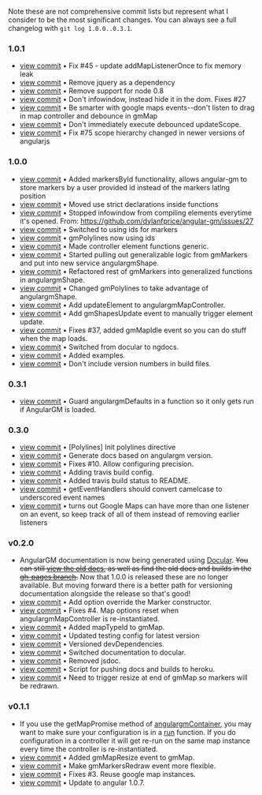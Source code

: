 Note these are not comprehensive commit lists but represent what I consider to be the
most significant changes. You can always see a full changelog with `git log
1.0.0..0.3.1`.

### 1.0.1
+ [view commit](http://github.com/dylanfprice/angular-gm/commit/24e8ca2e9fd8eb9fda6ffee589b3e2f25a9affa1) &bull; Fix #45 - update addMapListenerOnce to fix memory leak 
+ [view commit](http://github.com/dylanfprice/angular-gm/commit/d214bd66203f3d658b0f746f7ddf3f399a0ea730) &bull; Remove jquery as a dependency 
+ [view commit](http://github.com/dylanfprice/angular-gm/commit/e7244d11ae54aa0709ea1bb14e3722caba58c735) &bull; Remove support for node 0.8 
+ [view commit](http://github.com/dylanfprice/angular-gm/commit/6a50a1981067aef028439c4171e4848783490f62) &bull; Don't  infowindow, instead hide it in the dom. Fixes #27 
+ [view commit](http://github.com/dylanfprice/angular-gm/commit/05cb5ff9f6ae18b15283f2d2a31d005f891c6e43) &bull; Be smarter with google maps events--don't listen to drag in map controller and debounce in gmMap 
+ [view commit](http://github.com/dylanfprice/angular-gm/commit/6d1c8ea8b2086022bdaf32135a6125c8579847f9) &bull; Don't immediately execute debounced updateScope. 
+ [view commit](http://github.com/dylanfprice/angular-gm/commit/9345e2a76541ad1b861e0c157e4865c914065637) &bull; Fix #75 scope hierarchy changed in newer versions of angularjs

### 1.0.0
+ [view commit](http://github.com/dylanfprice/angular-gm/commit/a4b3ec74ca01cd718f152f9adee6e5dedc0c5045) &bull; Added markersById functionality, allows angular-gm to store markers by a user provided id instead of the markers latlng position 
+ [view commit](http://github.com/dylanfprice/angular-gm/commit/7a0db15159f397c469644a7c0243b3c38c4170dd) &bull; Moved use strict declarations inside functions 
+ [view commit](http://github.com/dylanfprice/angular-gm/commit/f50cb9556d907c7e05a02cf8d1df797f44b41eb8) &bull; Stopped infowindow from compiling elements everytime it's opened. From: https://github.com/dylanfprice/angular-gm/issues/27 
+ [view commit](http://github.com/dylanfprice/angular-gm/commit/a029d50e8687b0551646741d23154f75e72ffadc) &bull; Switched to using ids for markers 
+ [view commit](http://github.com/dylanfprice/angular-gm/commit/424de263fc8de15e9c79aea168f69e42fc2dcb19) &bull; gmPolylines now using ids 
+ [view commit](http://github.com/dylanfprice/angular-gm/commit/17938ff4d240e018c9a5598e560e1532d32cd094) &bull; Made controller element functions generic. 
+ [view commit](http://github.com/dylanfprice/angular-gm/commit/1d8c933d25b3a9ddbc54ebaba221e0dc9c681974) &bull; Started pulling out generalizable logic from gmMarkers and put into new service angulargmShape. 
+ [view commit](http://github.com/dylanfprice/angular-gm/commit/df0e80cd36ed638ba2ba2701c55e22c1f5d55844) &bull; Refactored rest of gmMarkers into generalized functions in angulargmShape. 
+ [view commit](http://github.com/dylanfprice/angular-gm/commit/a43f6a85ba77135bf7ab3cc5c5c5e3e299ab6237) &bull; Changed gmPolylines to take advantage of angulargmShape. 
+ [view commit](http://github.com/dylanfprice/angular-gm/commit/e432593d807c2a444095a19e0e9590e5c988de78) &bull; Add updateElement to angulargmMapController. 
+ [view commit](http://github.com/dylanfprice/angular-gm/commit/32a36bceb5ecaf838b84584e93003162f46ff801) &bull; Add gmShapesUpdate event to manually trigger element update. 
+ [view commit](http://github.com/dylanfprice/angular-gm/commit/a035cf08225f834f855ec74499b959244261d0a4) &bull; Fixes #37, added gmMapIdle event so you can do stuff when the map loads. 
+ [view commit](http://github.com/dylanfprice/angular-gm/commit/281812344353dcff76e484d477a34a138caea9cc) &bull; Switched from docular to ngdocs. 
+ [view commit](http://github.com/dylanfprice/angular-gm/commit/809bbe604a1e870f369c5eacb4b49eb2f601b00f) &bull; Added examples. 
+ [view commit](http://github.com/dylanfprice/angular-gm/commit/2e4bfaf23a68f5ce1c746851e233e40bfc600747) &bull; Don't include version numbers in build files. 

### 0.3.1
+ [view commit](http://github.com/dylanfprice/angular-gm/commit/8a2ee4b274e4d091e008ae3f5691331748707dbd) &bull; Guard angulargmDefaults in a function so it only gets run if AngularGM is loaded. 

### 0.3.0
+ [view commit](http://github.com/dylanfprice/angular-gm/commit/69d79899f5da13d5c7c00da4e64efdce775ff2d6) &bull; [Polylines] Init polylines directive 
+ [view commit](http://github.com/dylanfprice/angular-gm/commit/39da12fd0eb1dccb4554b8b4c7704b128f0b3a76) &bull; Generate docs based on angulargm version. 
+ [view commit](http://github.com/dylanfprice/angular-gm/commit/aca653b9a32482a3b8e21a784f24db729ef6c1c9) &bull; Fixes #10. Allow configuring precision. 
+ [view commit](http://github.com/dylanfprice/angular-gm/commit/db2ff045737dff0a085b6d8e5a34d80daaad0ada) &bull; Adding travis build config. 
+ [view commit](http://github.com/dylanfprice/angular-gm/commit/76ae49c6031e745707902b98364aa1392296f0d1) &bull; Added travis build status to README. 
+ [view commit](http://github.com/dylanfprice/angular-gm/commit/0abe30e34d4c748cefb44e09520d1f2c663bbbd9) &bull; getEventHandlers should convert camelcase to underscored event names 
+ [view commit](http://github.com/dylanfprice/angular-gm/commit/eaf1f217b640d3ab7c103d6f17e8c5e8b74bbfa5) &bull; turns out Google Maps can have more than one listener on an event, so keep track of all of them instead of removing earlier listeners 

### v0.2.0
+ AngularGM documentation is now being generated using [Docular](http://grunt-docular.com/). ~~You can still [view the old docs](http://dylanfprice.github.io/angular-gm/docs/), as well as find the old docs and builds in the [gh-pages branch](https://github.com/dylanfprice/angular-gm/tree/gh-pages).~~ Now that 1.0.0 is released these are no longer available. But moving forward there is a better path for versioning documentation alongside the release so that's good!
+ [view commit](http://github.com/dylanfprice/angular-gm/commit/06cb6c21fa8b5753e53ff3209bf37f770a3e14a9) &bull; Add option override the Marker constructor. 
+ [view commit](http://github.com/dylanfprice/angular-gm/commit/f0d44debaae2c3f1231f54480a4b3840c392399f) &bull; Fixes #4. Map options reset when angulargmMapController is re-instantiated. 
+ [view commit](http://github.com/dylanfprice/angular-gm/commit/3979163640fbc0bdca37764ff8f786c612ef5509) &bull; Added mapTypeId to gmMap. 
+ [view commit](http://github.com/dylanfprice/angular-gm/commit/e34b216202507116c6123f7c86e866104f622111) &bull; Updated testing config for latest version 
+ [view commit](http://github.com/dylanfprice/angular-gm/commit/d9fa914ca80486cac0231a116f2b85885745a266) &bull; Versioned devDependencies. 
+ [view commit](http://github.com/dylanfprice/angular-gm/commit/bdf6de3a1df8fc77ce9dd5f9e4daee6db58be37e) &bull; Switched documentation to docular. 
+ [view commit](http://github.com/dylanfprice/angular-gm/commit/8cb84094fd77da8e71ccd31b2575911887086cff) &bull; Removed jsdoc. 
+ [view commit](http://github.com/dylanfprice/angular-gm/commit/f5c79cfa370c8269a74009be84f73bb4961ab844) &bull; Script for pushing docs and builds to heroku. 
+ [view commit](http://github.com/dylanfprice/angular-gm/commit/505a6c777fff2199f53f0b2a4a6e4d15d2471cc7) &bull; Need to trigger resize at end of gmMap so markers will be redrawn. 

### v0.1.1
+ If you use the getMapPromise method of [angulargmContainer](http://dylanfprice.github.io/angular-gm/docs/module-angulargmContainer.html), you may want to make sure your configuration is in a [run](http://docs.angularjs.org/api/angular.Module#run) function. If you do configuration in a controller it will get re-run on the same map instance every time the controller is re-instantiated.
+ [view commit](http://github.com/dylanfprice/angular-gm/commit/a715cd14a44519d5f7473ee0d485781b9ca1c46b) &bull; Added gmMapResize event to gmMap. 
+ [view commit](http://github.com/dylanfprice/angular-gm/commit/4736ba9abd741f17333d60285f047bb380a2cc75) &bull; Make gmMarkersRedraw event more flexible. 
+ [view commit](http://github.com/dylanfprice/angular-gm/commit/bf97b1c4f99d2f7f88998e1bb6d0c512e687775b) &bull; Fixes #3. Reuse google map instances. 
+ [view commit](http://github.com/dylanfprice/angular-gm/commit/03ab919f6e00ef9b5eb033202b7f2183ce944b79) &bull; Update to angular 1.0.7. 

